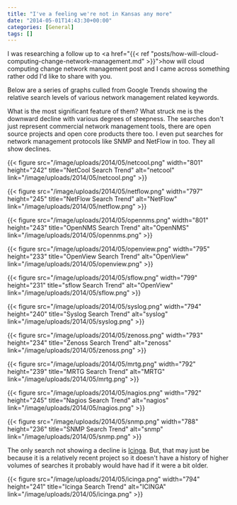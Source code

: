 ```yaml
---
title: "I've a feeling we're not in Kansas any more"
date: "2014-05-01T14:43:30+00:00"
categories: [General]
tags: []
---
```


I was researching a follow up to <a href="{{< ref "posts/how-will-cloud-computing-change-network-management.md" >}}">how will cloud computing change network management</a> post and I came across something rather odd I'd like to share with you.

Below are a series of graphs culled from Google Trends showing the relative search levels of various network management related keywords.

What is the most significant feature of them? What struck me is the downward decline with various degrees of steepness. The searches don't just represent commercial network management tools, there are open source projects and open core products there too. I even put searches for network management protocols like SNMP and NetFlow in too. They all show declines.

{{< figure src="/image/uploads/2014/05/netcool.png" width="801" height="242" title="NetCool Search Trend" alt="netcool" link="/image/uploads/2014/05/netcool.png" >}}

{{< figure src="/image/uploads/2014/05/netflow.png" width="797" height="245" title="NetFlow Search Trend" alt="NetFlow" link="/image/uploads/2014/05/netflow.png" >}}

{{< figure src="/image/uploads/2014/05/opennms.png" width="801" height="243" title="OpenNMS Search Trend" alt="OpenNMS" link="/image/uploads/2014/05/opennms.png" >}}

{{< figure src="/image/uploads/2014/05/openview.png" width="795" height="233" title="OpenView Search Trend" alt="OpenView" link="/image/uploads/2014/05/openview.png" >}}

{{< figure src="/image/uploads/2014/05/sflow.png" width="799" height="231" title="sflow Search Trend" alt="OpenView" link="/image/uploads/2014/05/sflow.png" >}}

{{< figure src="/image/uploads/2014/05/syslog.png" width="794" height="240" title="Syslog Search Trend" alt="syslog" link="/image/uploads/2014/05/syslog.png" >}}

{{< figure src="/image/uploads/2014/05/zenoss.png" width="793" height="234" title="Zenoss Search Trend" alt="zenoss" link="/image/uploads/2014/05/zenoss.png" >}}

{{< figure src="/image/uploads/2014/05/mrtg.png" width="792" height="239" title="MRTG Search Trend" alt="MRTG" link="/image/uploads/2014/05/mrtg.png" >}}

{{< figure src="/image/uploads/2014/05/nagios.png" width="792" height="245" title="Nagios Search Trend" alt="nagios" link="/image/uploads/2014/05/nagios.png" >}}

{{< figure src="/image/uploads/2014/05/snmp.png" width="788" height="236" title="SNMP Search Trend" alt="snmp" link="/image/uploads/2014/05/snmp.png" >}}

The only search not showing a decline is <a href="http://www.icinga.org/">Icinga</a>. But, that may just be because it is a relatively recent project so it doesn't have a history of higher volumes of searches it probably would have had if it were a bit older.

{{< figure src="/image/uploads/2014/05/icinga.png" width="794" height="241" title="Icinga Search Trend" alt="ICINGA" link="/image/uploads/2014/05/icinga.png" >}}
